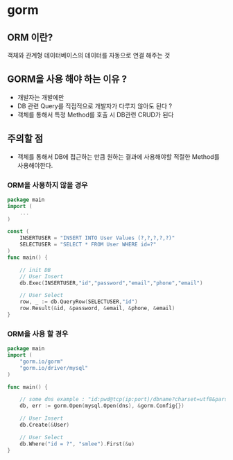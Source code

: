 # gorm
## ORM 이란?   
객체와 관계형 데이터베이스의 데이터를 자동으로 연결 해주는 것 

## GORM을 사용 해야 하는 이유 ?
- 개발자는 개발에만   
- DB 관련 Query를 직접적으로 개발자가 다루지 않아도 된다 ?  
- 객체를 통해서 특정 Method를 호출 시 DB관련 CRUD가 된다   

## 주의할 점 
- 객체를 통해서 DB에 접근하는 만큼 원하는 결과에 사용해야할 적절한 Method를 사용해야한다.
### ORM을 사용하지 않을 경우 
```Go
package main
import (
    ... 
)

const (
    INSERTUSER = "INSERT INTO User Values (?,?,?,?,?)"
    SELECTUSER = "SELECT * FROM User WHERE id=?"
)
func main() {

    // init DB
    // User Insert
    db.Exec(INSERTUSER,"id","password","email","phone","email")

    // User Select
    row, _ := db.QueryRow(SELECTUSER,"id")
    row.Result(&id, &password, &email, &phone, &email)
}
```
### ORM을 사용 할 경우
```Go
package main
import (
   	"gorm.io/gorm" 
    "gorm.io/driver/mysql"
)

func main() {

    // some dns example : "id:pwd@tcp(ip:port)/dbname?charset=utf8&parseTime=true"
    db, err := gorm.Open(mysql.Open(dns), &gorm.Config{})

    // User Insert
    db.Create(&User)

    // User Select
    db.Where("id = ?", "smlee").First(&u)
}
```